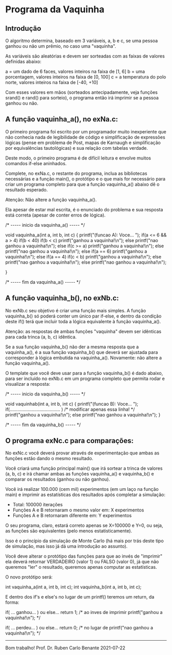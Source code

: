 # Programa da Vaquinha




## Introdução

O algoritmo determina, baseado em 3 variáveis, a, b e c, se uma pessoa ganhou ou não um prêmio, no caso uma "vaquinha".

As variáveis são aleatórias e devem ser sorteadas com as faixas de valores definidas abaixo:

a = um dado de 6 faces, valores inteiros na faixa de [1, 6]
b = uma porcentagem, valores inteiros na faixa de [0, 100]
c = a temperatura do polo norte, valores inteiros na faixa de [-40, +10]


Com esses valores em mãos (sorteados antecipadamente, veja funções srand() e rand() para sorteio), o programa então irá imprimir se a pessoa ganhou ou não.




## A função vaquinha_a(), no exNa.c: 

O primeiro programa foi escrito por um programador muito inexperiente que não conhecia nada de legibilidade de código e simplificação de expressões lógicas (pense em problema de Post, mapas de Karnaugh e simplificação por equivalências tautológicas) e sua relação com tabelas verdade. 


Deste modo, o primeiro programa é de difícil leitura e envolve muitos comandos if-else aninhados.


Complete, no exNa.c, o restante do programa, inclua as bibliotecas necessárias e a função main(), o protótipo e o que mais for necessário para criar um programa completo para que a função vaquinha_a() abaixo dê o resultado esperado.


Atenção: Não altere a função vaquinha_a(). 

Ela apesar de estar mal escrita, é o enunciado do problema e sua resposta está correta (apesar de conter erros de lógica).



/* ----- inicio da vaquinha_a() ----- */

void vaquinha_a(int a, int b, int c)
{
    printf("(funcao A): Voce... ");
    if(a <= 6 && a > 4)
        if(b < 40)
            if(b < c)
                printf("ganhou a vaquinha!\n");
            else
                printf("nao ganhou a vaquinha!\n");
        else
            if(c >= a)
                printf("ganhou a vaquinha!\n");
            else
                printf("nao ganhou a vaquinha!\n");
    else
        if(a == 6)
            printf("ganhou a vaquinha!\n");
        else
            if(a == 4)
                if(c < b)
                    printf("ganhou a vaquinha!\n");
                else
                    printf("nao ganhou a vaquinha!\n");
            else
                printf("nao ganhou a vaquinha!\n");

}

/* ----- fim da vaquinha_a() ----- */




## A função vaquinha_b(), no exNb.c: 


No exNb.c seu objetivo é criar uma função mais simples. A função vaquinha_b() só poderá conter um único par if-else, e dentro da condição deste if() terá que incluir toda a lógica equivalente à função vaquinha_a(). 

Atenção: as respostas de ambas funções "vaquinha" devem ser idênticas para cada trinca (a, b, c) idêntica.

Se a sua função vaquinha_b() não der a mesma resposta que a vaquinha_a(), é a sua função vaquinha_b() que deverá ser ajustada para corresponder à lógica embutida na vaquinha_a(). Novamente: não altere a função vaquinha_a().


O template que você deve usar para a função vaquinha_b() é dado abaixo, para ser incluído no exNb.c em um programa completo que permita rodar e visualizar a resposta:



/* ----- inicio da vaquinha_b() ----- */

void vaquinhab(int a, int b, int c)
{
    printf("(funcao B): Voce... ");
    if(....................................... )  /* modificar apenas essa linha! */
        printf("ganhou a vaquinha!\n");
    else
        printf("nao ganhou a vaquinha!\n");
}

/* ----- fim da vaquinha_b() ----- */




## O programa exNc.c para comparações:


No exNc.c você deverá provar através de experimentação que ambas as funções estão dando o mesmo resultado.


Você criará uma função principal main() que irá sortear a trinca de valores (a, b, c) e irá chamar ambas as funções vaquinha_a() e vaquinha_b() e comparar os resultados (ganhou ou não ganhou).

Você irá realizar 100.000 (cem mil) experimentos (em um laço na função main) e imprimir as estatísticas dos resultados após completar a simulação:


* Total: 100000 iterações
* Funções A e B retornaram o mesmo valor em: X experimentos
* Funções A e B retornaram diferente em: Y experimentos


O seu programa, claro, estará correto apenas se X=100000 e Y=0, ou seja, as funções são equivalentes (pelo menos estatisticamente).


Isso é o princípio da simulação de Monte Carlo (há mais por trás deste tipo de simulação, mas isso já dá uma introdução ao assunto).


Você deve alterar o protótipo das funções para que ao invés de "imprimir" ela deverá retornar VERDADEIRO (valor 1) ou FALSO (valor 0), já que não queremos "ler" o resultado, queremos apenas computar as estatísticas.

O novo protótipo será:

int vaquinha_a(int a, int b, int c);
int vaquinha_b(int a, int b, int c);

E dentro dos if's e else's no lugar de um printf() teremos um return, da forma:

if( ... ganhou... ) ou else...
    return 1; /* ao inves de imprimir printf("ganhou a vaquinha!\n"); */

if( ... perdeu... ) ou else...
    return 0; /* no lugar de printf("nao ganhou a vaquinha!\n"); */
    


    
---

Bom trabalho!
Prof. Dr. Ruben Carlo Benante
2021-07-22


